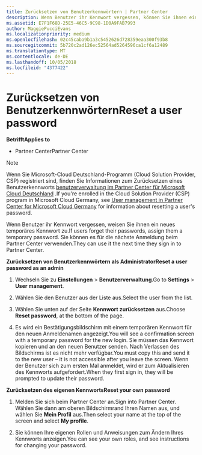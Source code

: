 ```yaml
---
title: Zurücksetzen von Benutzerkennwörtern | Partner Center
description: Wenn Benutzer ihr Kennwort vergessen, können Sie ihnen ein neues temporäres Kennwort zuweisen. Sie können es für die nächste Anmeldung beim Partner Center verwenden.
ms.assetid: E7F1F68D-25E5-46C5-9C98-1D0A9FAB7993
author: MaggiePucciEvans
ms.localizationpriority: medium
ms.openlocfilehash: 02c45caba9b1a3c5452626d728359eaa300f93b8
ms.sourcegitcommit: 5b720c2ad126ec52564ad5264596ca1cf6a12489
ms.translationtype: MT
ms.contentlocale: de-DE
ms.lasthandoff: 10/05/2018
ms.locfileid: "4377422"
---
```

# <a name="reset-a-user-password"></a><span data-ttu-id="e5fc5-104">Zurücksetzen von Benutzerkennwörtern</span><span class="sxs-lookup"><span data-stu-id="e5fc5-104">Reset a user password</span></span>

**<span data-ttu-id="e5fc5-105">Betrifft</span><span class="sxs-lookup"><span data-stu-id="e5fc5-105">Applies to</span></span>**

-  <span data-ttu-id="e5fc5-106">Partner Center</span><span class="sxs-lookup"><span data-stu-id="e5fc5-106">Partner Center</span></span>
   
> [!NOTE]  
>  <span data-ttu-id="e5fc5-107">Wenn Sie Microsoft-Cloud Deutschland-Programm (Cloud Solution Provider, CSP) registriert sind, finden Sie Informationen zum Zurücksetzen eines Benutzerkennworts [benutzerverwaltung im Partner Center für Microsoft Cloud Deutschland](user-management-in-partner-center-for-microsoft-cloud-germany.md) .</span><span class="sxs-lookup"><span data-stu-id="e5fc5-107">If you're enrolled in the Cloud Solution Provider (CSP) program in Microsoft Cloud Germany, see [User management in Partner Center for Microsoft Cloud Germany](user-management-in-partner-center-for-microsoft-cloud-germany.md) for information about resetting a user's password.</span></span>

<span data-ttu-id="e5fc5-108">Wenn Benutzer ihr Kennwort vergessen, weisen Sie ihnen ein neues temporäres Kennwort zu.</span><span class="sxs-lookup"><span data-stu-id="e5fc5-108">If users forget their passwords, assign them a temporary password.</span></span> <span data-ttu-id="e5fc5-109">Sie können es für die nächste Anmeldung beim Partner Center verwenden.</span><span class="sxs-lookup"><span data-stu-id="e5fc5-109">They can use it the next time they sign in to Partner Center.</span></span>

**<span data-ttu-id="e5fc5-110">Zurücksetzen von Benutzerkennwörtern als Administrator</span><span class="sxs-lookup"><span data-stu-id="e5fc5-110">Reset a user password as an admin</span></span>**

1.  <span data-ttu-id="e5fc5-111">Wechseln Sie zu **Einstellungen** &gt; **Benutzerverwaltung**.</span><span class="sxs-lookup"><span data-stu-id="e5fc5-111">Go to **Settings** &gt; **User management**.</span></span>
2.  <span data-ttu-id="e5fc5-112">Wählen Sie den Benutzer aus der Liste aus.</span><span class="sxs-lookup"><span data-stu-id="e5fc5-112">Select the user from the list.</span></span>

3.  <span data-ttu-id="e5fc5-113">Wählen Sie unten auf der Seite **Kennwort zurücksetzen** aus.</span><span class="sxs-lookup"><span data-stu-id="e5fc5-113">Choose **Reset password**, at the bottom of the page.</span></span>

4.  <span data-ttu-id="e5fc5-114">Es wird ein Bestätigungsbildschirm mit einem temporären Kennwort für den neuen Anmeldenamen angezeigt.</span><span class="sxs-lookup"><span data-stu-id="e5fc5-114">You will see a confirmation screen with a temporary password for the new login.</span></span> <span data-ttu-id="e5fc5-115">Sie müssen das Kennwort kopieren und an den neuen Benutzer senden. Nach Verlassen des Bildschirms ist es nicht mehr verfügbar.</span><span class="sxs-lookup"><span data-stu-id="e5fc5-115">You must copy this and send it to the new user – it is not accessible after you leave the screen.</span></span> <span data-ttu-id="e5fc5-116">Wenn der Benutzer sich zum ersten Mal anmeldet, wird er zum Aktualisieren des Kennworts aufgefordert.</span><span class="sxs-lookup"><span data-stu-id="e5fc5-116">When they first sign in, they will be prompted to update their password.</span></span>

**<span data-ttu-id="e5fc5-117">Zurücksetzen des eigenen Kennworts</span><span class="sxs-lookup"><span data-stu-id="e5fc5-117">Reset your own password</span></span>**

1.  <span data-ttu-id="e5fc5-118">Melden Sie sich beim Partner Center an.</span><span class="sxs-lookup"><span data-stu-id="e5fc5-118">Sign into Partner Center.</span></span> <span data-ttu-id="e5fc5-119">Wählen Sie dann am oberen Bildschirmrand Ihren Namen aus, und wählen Sie **Mein Profil** aus.</span><span class="sxs-lookup"><span data-stu-id="e5fc5-119">Then select your name at the top of the screen and select **My profile**.</span></span>

2.  <span data-ttu-id="e5fc5-120">Sie können Ihre eigenen Rollen und Anweisungen zum Ändern Ihres Kennworts anzeigen.</span><span class="sxs-lookup"><span data-stu-id="e5fc5-120">You can see your own roles, and see instructions for changing your password.</span></span>

 

 



